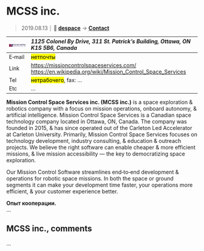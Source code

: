 # MCSS inc.
> 2019.08.13 ┊ **🚀 [despace](index.md)** → **[Contact](contact.md)**

|[![](f/contact/m/mcss_inc_logo1_thumb.jpg)](f/contact/m/mcss_inc_logo1.png)|*1125 Colonel By Drive, 311 St. Patrick’s Building, Ottawa, ON K1S 5B6, Canada*|
|:--|:--|
|E‑mail| <mark>нетпочты</mark> |
|Link| <https://missioncontrolspaceservices.com/><br> <https://en.wikipedia.org/wiki/Mission_Control_Space_Services> |
|Tel| <mark>нетрабочего</mark>, fax: … |
|Etc| … |

**Mission Control Space Services inc. (MCSS inc.)** is a space exploration & robotics company with a focus on mission operations, onboard autonomy, & artificial intelligence. Mission Control Space Services is a Canadian space technology company located in Ottawa, ON, Canada. The company was founded in 2015, & has since operated out of the Carleton Led Accelerator at Carleton University. Primarily, Mission Control Space Services focuses on technology development, industry consulting, & education & outreach projects. We believe the right software can enable cheaper & more efficient missions, & live mission accessibility — the key to democratizing space exploration.

Our Mission Control Software streamlines end‑to‑end development & operations for robotic space missions. In both the space or ground segments it can make your development time faster, your operations more efficient, & your customer experience better.


**Опыт кооперации.**  
…


<p style="page-break-after:always"> </p>

## MCSS inc., comments

…
